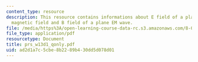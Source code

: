 ```yaml
---
content_type: resource
description: This resource contains informations about E field of a plane EM wave,
  magnetic field and B field of a plane EM wave.
file: /media/https%3A/open-learning-course-data-rc.s3.amazonaws.com/8-02-physics-ii-electricity-and-magnetism-spring-2007/ad2d1a7c5cbe8b2289b430dd5d078d01_prs_w13d1_qonly.pdf
file_type: application/pdf
resourcetype: Document
title: prs_w13d1_qonly.pdf
uid: ad2d1a7c-5cbe-8b22-89b4-30dd5d078d01
---
```

